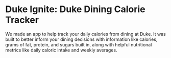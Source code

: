 # Duke Ignite: Duke Dining Calorie Tracker

We made an app to help track your daily calories from dining at Duke. It was built to better inform your dining decisions with information like calories, grams of fat, protein, and sugars built in, along with helpful nutritional metrics like daily caloric intake and weekly averages. 

